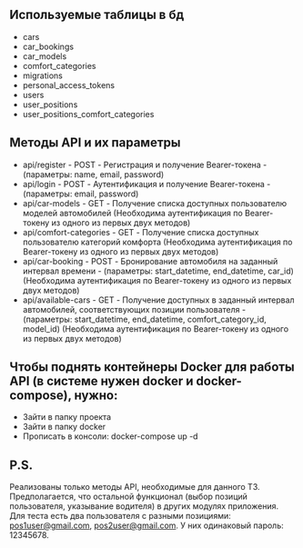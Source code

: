 ## Используемые таблицы в бд
- cars
- car_bookings
- car_models
- comfort_categories
- migrations
- personal_access_tokens
- users
- user_positions
- user_positions_comfort_categories

## Методы API и их параметры
- api/register - POST - Регистрация и получение Bearer-токена - (параметры: name, email, password)
- api/login - POST - Аутентификация и получение Bearer-токена - (параметры: email, password)
- api/car-models - GET - Получение списка доступных пользователю моделей автомобилей (Необходима аутентификация по Bearer-токену из одного из первых двух методов)
- api/comfort-categories - GET - Получение списка доступных пользователю категорий комфорта (Необходима аутентификация по Bearer-токену из одного из первых двух методов)
- api/car-booking - POST - Бронирование автомобиля на заданный интервал времени - (параметры: start_datetime, end_datetime, car_id) (Необходима аутентификация по Bearer-токену из одного из первых двух методов)
- api/available-cars - GET - Получение доступных в заданный интервал автомобилей, соответствующих позиции пользователя - (параметры: start_datetime, end_datetime, comfort_category_id, model_id) (Необходима аутентификация по Bearer-токену из одного из первых двух методов)

## Чтобы поднять контейнеры Docker для работы API (в системе нужен docker и docker-compose), нужно:
- Зайти в папку проекта
- Зайти в папку docker
- Прописать в консоли: docker-compose up -d

## P.S.
Реализованы только методы API, необходимые для данного ТЗ. Предполагается, что остальной функционал (выбор позиций пользователя, указывание водителя) в других модулях приложения. Для теста есть два пользователя с разными позициями: pos1user@gmail.com, pos2user@gmail.com. У них одинаковый пароль: 12345678.
